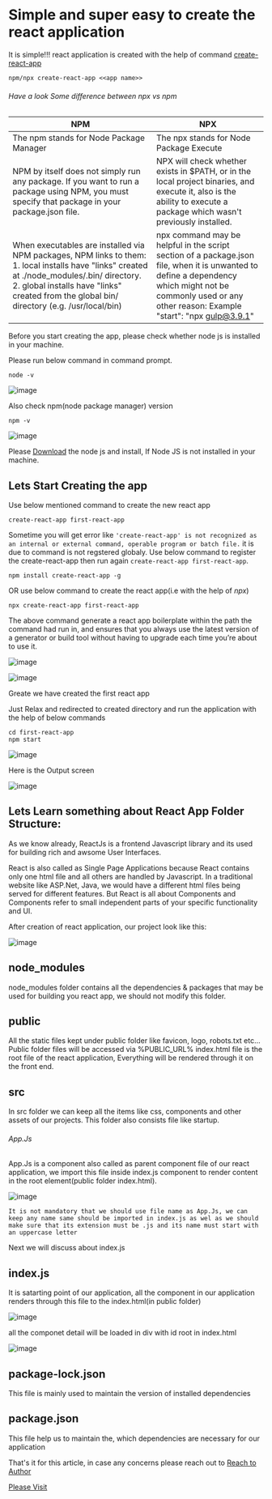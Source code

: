 # Simple and super easy to create the react application
It is simple!!! react application is created with the help of command [create-react-app](https://create-react-app.dev/)

```
npm/npx create-react-app <<app name>>
```

###### Have a look Some difference between npx vs npm

NPM | NPX
------------ | -------------
The npm stands for Node Package Manager | The npx stands for Node Package Execute
NPM by itself does not simply run any package. If you want to run a package using NPM, you must specify that package in your package.json file. | NPX will check whether <command> exists in $PATH, or in the local project binaries, and execute it, also is the ability to execute a package which wasn't previously installed.
When executables are installed via NPM packages, NPM links to them: 1. local installs have "links" created at ./node_modules/.bin/ directory. 2. global installs have "links" created from the global bin/ directory (e.g. /usr/local/bin) | npx command may be helpful in the script section of a package.json file, when it is unwanted to define a dependency which might not be commonly used or any other reason: Example  "start": "npx gulp@3.9.1"



Before you start creating the app, please check whether node js is installed in your machine. 

Please run below command in command prompt.

```
node -v
```

![image](https://user-images.githubusercontent.com/81896060/127759318-2651f61f-e8f7-4c60-87b1-60c4e60c940c.png)

Also check npm(node package manager) version

```
npm -v
```

![image](https://user-images.githubusercontent.com/81896060/127759502-7878d655-dcd2-47a0-add1-8a8fdeee2f76.png)


Please [Download](https://nodejs.org/en/download) the node js and install, If Node JS is not installed in your machine.

## Lets Start Creating the app

Use below mentioned command to create the new react app

```
create-react-app first-react-app
```

Sometime you will get error like `'create-react-app' is not recognized as an internal or external command,
operable program or batch file.` it is due to command is not regstered globaly. Use below command to register the create-react-app then run again `create-react-app first-react-app`.

```
npm install create-react-app -g
```

OR use below command to create the react app(i.e with the help of *npx*)

```
npx create-react-app first-react-app
```

The above command generate a react app boilerplate within the path the command had run in, and ensures that you always use the latest version of a generator or build tool without having to upgrade each time you’re about to use it.

![image](https://user-images.githubusercontent.com/81896060/127759954-aebcf4ee-12ac-4ebf-82e0-d8fee4f50dcd.png)

![image](https://user-images.githubusercontent.com/81896060/127759974-41d829dd-82fe-47bb-bffc-c13762a7ccfa.png)

Greate we have created the first react app

Just Relax and redirected to created directory and run the application with the help of below commands

```
cd first-react-app
npm start
```

![image](https://user-images.githubusercontent.com/81896060/127760070-4ba80c12-326f-4faa-9d9c-67929917e11d.png)

Here is the Output screen

![image](https://user-images.githubusercontent.com/81896060/127760082-f0c4f56e-1bb9-47c2-9443-b7faa4d17a76.png)


## Lets Learn something about React App Folder Structure:

As we know already, ReactJs is a frontend Javascript library and its used for building rich and awsome User Interfaces.

React is also called as Single Page Applications because React contains only one html file and all others are handled by Javascript. In a traditional website like ASP.Net, Java, we would have a different html files being served for different features. But React is all about Components and Components refer to small independent parts of your specific functionality and UI.

After creation of react application, our project look like this:

![image](https://user-images.githubusercontent.com/81896060/127761602-030d67e4-c143-45a3-97e2-a7c25414b253.png)

## node_modules

node_modules folder contains all the dependencies & packages that may be used for building you react app, we should not modify this folder.

## public

All the static files kept under public folder like favicon, logo, robots.txt etc... Public folder files will be accessed via %PUBLIC_URL%
index.html file is the root file of the react application, Everything will be rendered through it on the front end. 

## src

In src folder we can keep all the items like css, components and other assets of our projects. This folder also consists file like startup.

###### App.Js

App.Js is a component also called as parent component file of our react application, we import this file inside index.js component to render content in the root element(public folder index.html).

![image](https://user-images.githubusercontent.com/81896060/127765911-8dd7c6e7-616d-4560-b73a-692e8ef193df.png)


`It is not mandatory that we should use file name as App.Js, we can keep any name same should be imported in index.js as wel as we should make sure that its extension must be .js and its name must start with an uppercase letter`

Next we will discuss about index.js

## index.js

It is satarting point of our application, all the component in our application renders through this file to the index.html(in public folder)

![image](https://user-images.githubusercontent.com/81896060/127765762-97a17169-dcef-4d41-801d-24eb4c82d4dc.png)

all the componet detail will be loaded in div with id root in index.html

![image](https://user-images.githubusercontent.com/81896060/127765830-aabb7462-7c23-40d2-b124-511826ab69fb.png)


## package-lock.json

This file is mainly used to maintain the version of installed dependencies

## package.json

This file help us to maintain the, which dependencies are necessary for our application

That's it for this article, in case any concerns please reach out to [Reach to Author](chakrapani24@outlook.com)

[Please Visit](https://lastbenchcoder.blogspot.com)
